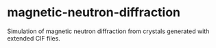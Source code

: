 # magnetic-neutron-diffraction
Simulation of magnetic neutron diffraction from crystals generated with extended CIF files.
